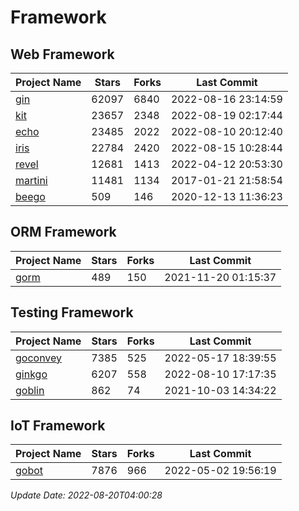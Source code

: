 # Framework

## Web Framework
| Project Name | Stars | Forks | Last Commit |
| ------------ | ----- | ----- | ----------- |
| [gin](https://github.com/gin-gonic/gin) | 62097 | 6840 | 2022-08-16 23:14:59 |
| [kit](https://github.com/go-kit/kit) | 23657 | 2348 | 2022-08-19 02:17:44 |
| [echo](https://github.com/labstack/echo) | 23485 | 2022 | 2022-08-10 20:12:40 |
| [iris](https://github.com/kataras/iris) | 22784 | 2420 | 2022-08-15 10:28:44 |
| [revel](https://github.com/revel/revel) | 12681 | 1413 | 2022-04-12 20:53:30 |
| [martini](https://github.com/go-martini/martini) | 11481 | 1134 | 2017-01-21 21:58:54 |
| [beego](https://github.com/astaxie/beego) | 509 | 146 | 2020-12-13 11:36:23 |

## ORM Framework
| Project Name | Stars | Forks | Last Commit |
| ------------ | ----- | ----- | ----------- |
| [gorm](https://github.com/jinzhu/gorm) | 489 | 150 | 2021-11-20 01:15:37 |

## Testing Framework
| Project Name | Stars | Forks | Last Commit |
| ------------ | ----- | ----- | ----------- |
| [goconvey](https://github.com/smartystreets/goconvey) | 7385 | 525 | 2022-05-17 18:39:55 |
| [ginkgo](https://github.com/onsi/ginkgo) | 6207 | 558 | 2022-08-10 17:17:35 |
| [goblin](https://github.com/franela/goblin) | 862 | 74 | 2021-10-03 14:34:22 |

## IoT Framework
| Project Name | Stars | Forks | Last Commit |
| ------------ | ----- | ----- | ----------- |
| [gobot](https://github.com/hybridgroup/gobot) | 7876 | 966 | 2022-05-02 19:56:19 |

*Update Date: 2022-08-20T04:00:28*